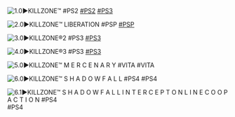 <!--

<details>
<summary>layout: page
title: "KILLZONE"
permalink: https://jeuxsf.github.io/JSF/sony/killzone/

</details>
  
#### hidden field with metadata

-->

![1.0►KILLZONE™ #PS2](https://www.mobygames.com/images/covers/l/50323-killzone-playstation-2-front-cover.jpg)
[#PS2]() [#PS3]()

![2.0►KILLZONE™ LIBERATION #PSP](https://www.mobygames.com/images/covers/l/149108-killzone-liberation-psp-front-cover.jpg)
[#PSP]()

![3.0►KILLZONE®2 #PS3](https://www.mobygames.com/images/covers/l/154555-killzone-2-playstation-3-front-cover.jpg)
[#PS3]()

![4.0►KILLZONE®3 #PS3](https://www.mobygames.com/images/covers/l/264635-killzone-3-playstation-3-front-cover.jpg)
[#PS3]()

![5.0►KILLZONE™ M E R C E N A R Y #VITA](https://www.mobygames.com/images/covers/l/376035-killzone-mercenary-ps-vita-front-cover.png)
#VITA

![6.0►KILLZONE™ S H A D O W  F A L L #PS4](https://www.mobygames.com/images/covers/l/272859-killzone-shadow-fall-playstation-4-front-cover.jpg)
#PS4

![6.1►KILLZONE™ S H A D O W  F A L L   I  N  T  E  R  C  E  P  T   O  N  L  I  N  E   C  O  O  P   A  C  T  I  O  N #PS4](https://www.mobygames.com/images/covers/l/392839-killzone-shadow-fall-intercept-playstation-4-front-cover.png)
#PS4
